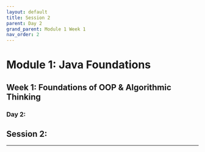 ```yaml
---
layout: default
title: Session 2
parent: Day 2
grand_parent: Module 1 Week 1
nav_order: 2
---
```


# Module 1: Java Foundations

## Week 1: Foundations of OOP & Algorithmic Thinking

### Day 2: 

## Session 2: 
---